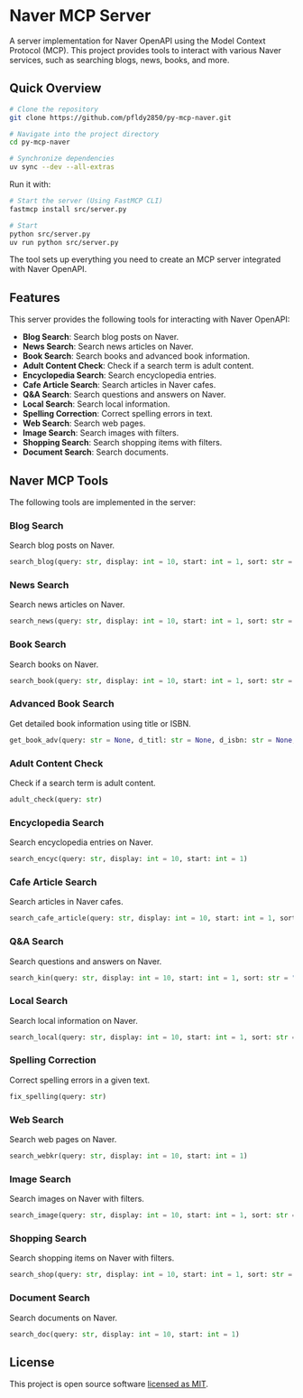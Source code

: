 # Naver MCP Server

A server implementation for Naver OpenAPI using the Model Context Protocol (MCP). This project provides tools to interact with various Naver services, such as searching blogs, news, books, and more.

## Quick Overview

```sh
# Clone the repository
git clone https://github.com/pfldy2850/py-mcp-naver.git

# Navigate into the project directory
cd py-mcp-naver

# Synchronize dependencies
uv sync --dev --all-extras
```

Run it with:
```sh
# Start the server (Using FastMCP CLI)
fastmcp install src/server.py

# Start
python src/server.py
uv run python src/server.py
```

The tool sets up everything you need to create an MCP server integrated with Naver OpenAPI.

## Features

This server provides the following tools for interacting with Naver OpenAPI:

- **Blog Search**: Search blog posts on Naver.
- **News Search**: Search news articles on Naver.
- **Book Search**: Search books and advanced book information.
- **Adult Content Check**: Check if a search term is adult content.
- **Encyclopedia Search**: Search encyclopedia entries.
- **Cafe Article Search**: Search articles in Naver cafes.
- **Q&A Search**: Search questions and answers on Naver.
- **Local Search**: Search local information.
- **Spelling Correction**: Correct spelling errors in text.
- **Web Search**: Search web pages.
- **Image Search**: Search images with filters.
- **Shopping Search**: Search shopping items with filters.
- **Document Search**: Search documents.


## Naver MCP Tools

The following tools are implemented in the server:

### Blog Search
Search blog posts on Naver.
```python
search_blog(query: str, display: int = 10, start: int = 1, sort: str = "sim")
```

### News Search
Search news articles on Naver.
```python
search_news(query: str, display: int = 10, start: int = 1, sort: str = "sim")
```

### Book Search
Search books on Naver.
```python
search_book(query: str, display: int = 10, start: int = 1, sort: str = "sim")
```

### Advanced Book Search
Get detailed book information using title or ISBN.
```python
get_book_adv(query: str = None, d_titl: str = None, d_isbn: str = None, ...)
```

### Adult Content Check
Check if a search term is adult content.
```python
adult_check(query: str)
```

### Encyclopedia Search
Search encyclopedia entries on Naver.
```python
search_encyc(query: str, display: int = 10, start: int = 1)
```

### Cafe Article Search
Search articles in Naver cafes.
```python
search_cafe_article(query: str, display: int = 10, start: int = 1, sort: str = "sim")
```

### Q&A Search
Search questions and answers on Naver.
```python
search_kin(query: str, display: int = 10, start: int = 1, sort: str = "sim")
```

### Local Search
Search local information on Naver.
```python
search_local(query: str, display: int = 10, start: int = 1, sort: str = "random")
```

### Spelling Correction
Correct spelling errors in a given text.
```python
fix_spelling(query: str)
```

### Web Search
Search web pages on Naver.
```python
search_webkr(query: str, display: int = 10, start: int = 1)
```

### Image Search
Search images on Naver with filters.
```python
search_image(query: str, display: int = 10, start: int = 1, sort: str = "sim", filter: str = "all")
```

### Shopping Search
Search shopping items on Naver with filters.
```python
search_shop(query: str, display: int = 10, start: int = 1, sort: str = "sim", filter: str = None, exclude: str = None)
```

### Document Search
Search documents on Naver.
```python
search_doc(query: str, display: int = 10, start: int = 1)
```

## License

This project is open source software [licensed as MIT](https://opensource.org/licenses/MIT).
